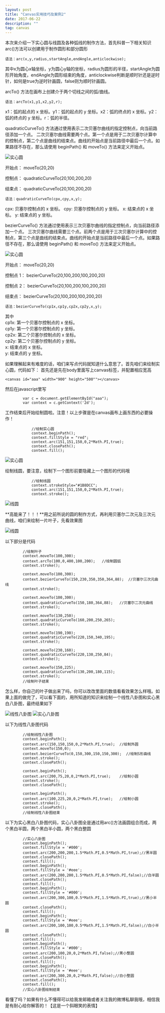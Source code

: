 ```yaml
---
layout: post
title: "Canvas实用技巧及案例2"
date: 2017-06-22  
description: ""
tag: canvas
---
```



本次来介绍一下实心圆与线圆及各种弧线的制作方法，首先科普一下相关知识  
arc()方法可以创建用于制作圆形和部分圆形  

    语法：arc(x,y,radius,startAngle,endAngle,anticlockwise);  

其中x为圆心x轴坐标，y为圆心y轴的坐标，radius为圆形的半径，startAngle为圆形开始角度，endAngle为圆形结束的角度，anticlockwise判断是顺时针还是逆时针，如何是true为逆时针画圆，false则为顺时针画圆。 

arcTo() 方法在画布上创建介于两个切线之间的弧/曲线。

    语法：arcTo(x1,y1,x2,y2,r);
    
 x1：弧的起点的 x 坐标。y1：弧的起点的 y 坐标。x2：弧的终点的 x 坐标。y2：弧的终点的 y 坐标。r：弧的半径。  

quadraticCurveTo() 方法通过使用表示二次贝塞尔曲线的指定控制点，向当前路径添加一个点。
二次贝塞尔曲线需要两个点。第一个点是用于二次贝塞尔计算中的控制点，第二个点是曲线的结束点。曲线的开始点是当前路径中最后一个点。如果路径不存在，那么请使用 beginPath() 和 moveTo() 方法来定义开始点。 

![实心圆](/img/img_quadraticcurve.gif)   

开始点：
moveTo(20,20)

控制点：
quadraticCurveTo(20,100,200,20)

结束点：
quadraticCurveTo(20,100,200,20) 

    语法：quadraticCurveTo(cpx,cpy,x,y);
			
cpx:
贝塞尔控制点的 x 坐标。
cpy:
贝塞尔控制点的 y 坐标。
x:
结束点的 x 坐标。
y:
结束点的 y 坐标。   

bezierCurveTo() 方法通过使用表示三次贝塞尔曲线的指定控制点，向当前路径添加一个点。
三次贝塞尔曲线需要三个点。前两个点是用于三次贝塞尔计算中的控制点，第三个点是曲线的结束点。曲线的开始点是当前路径中最后一个点。如果路径不存在，那么请使用 beginPath() 和 moveTo() 方法来定义开始点。 

![实心圆](/img/img_beziercurve.gif) 

开始点：
moveTo(20,20)

控制点 1：
bezierCurveTo(20,100,200,100,200,20)

控制点 2：
bezierCurveTo(20,100,200,100,200,20)


结束点：
bezierCurveTo(20,100,200,100,200,20) 

    语法：bezierCurveTo(cp1x,cp1y,cp2x,cp2y,x,y);
			
其中  
cp1x:
第一个贝塞尔控制点的 x 坐标。  
cp1y:
第一个贝塞尔控制点的 y 坐标。  
cp2x:
第二个贝塞尔控制点的 x 坐标。  
cp2y: 
第二个贝塞尔控制点的 y 坐标。  
x:
结束点的 x 坐标。  
y:
结束点的 y 坐标。  

如果理解起来有难度的话，咱们来写点代码就知道什么意思了。首先咱们来绘制实心圆，代码如下： 
首先还是先在body里面写上canvas标签，并配置相应宽高  

    <canvas id="aaa" width="900" height="500""></canvas>
    
   然后在javascript里写 
 
			var c = document.getElementById("aaa");
			var context = c.getContext('2d');
		 
工作结束后开始绘制圆啦。注意！以上步骤是在canvas画布上画东西的必要操作！  

    			//绘制实心圆
    			context.beginPath();
    			context.fillStyle = "red";
    			context.arc(151,151,150,0,2*Math.PI,true);
    			context.closePath();
    			context.fill();
			
![实心圆](/img/canvas_shixinyuan.png)  
	
绘制线圆，要注意，绘制下一个图形前要隐藏上一个图形的代码哦

    			//绘制线圆 
    			context.strokeStyle="#1B8DCC";
    			context.arc(151,151,150,0,2*Math.PI,true);
    			context.stroke();  
			

![线圆](/img/canvas_xianyuan.png)  

**高能来了！！！**用之前所说的圆的制作方式，再利用贝塞尔二次元及三次元曲线，咱们来绘制一片叶子，先看效果图  

![线圆](/img/canvas_yezi.png)  

以下部分是代码    

			//绘制叶子  
			context.moveTo(100,300);
			context.arcTo(100,0,400,100,200);	//绘制圆弧
   			context.stroke();
   			
   			context.moveTo(100,300);
			context.bezierCurveTo(150,230,350,350,364,88);	//贝塞尔三次元曲线
   			context.stroke();
    			
   			context.moveTo(100,300);
   			context.quadraticCurveTo(150,180,364,88);	//贝塞尔二次元曲线
   			context.stroke();
   			
   			context.moveTo(130,250);
   			context.quadraticCurveTo(160,200,250,265);
   			context.stroke();
   			
   			context.moveTo(190,190);
 			context.quadraticCurveTo(220,150,340,195);
   			context.stroke();
   			
   			context.moveTo(230,160);
   			context.quadraticCurveTo(220,130,250,84);
   			context.stroke();
   			
   			context.moveTo(150,225);
   			context.quadraticCurveTo(130,200,180,115);
   			context.stroke();
 			//绘制叶子结束  
			
怎么样，你自己的叶子做出来了吗，你可以改改里面的数值看看效果怎么样哦。如果上面的做完了，可以看下面的，用所知道的知识来绘制一个线性八卦图和实心黑白八卦图，最终结果如下  

![线性八卦图](/img/canvas_bianxianbagua.png)  ![实心八卦图](/img/canvas_shixinbagua.png)  

以下为线性八卦图代码  


 			//绘制线性八卦图
   			context.beginPath();
   			context.arc(150,150,150,0,2*Math.PI,true);  //绘制外圆
   			context.moveTo(150,0);
   			context.bezierCurveTo(0,150,300,150,150,300);  //绘制S形曲线
   			context.stroke();
   			context.closePath();
   			
   			context.beginPath();
   			context.arc(200,75,20,0,2*Math.PI,true);	//绘制小圆
   			context.stroke();
   			context.closePath();
			
			context.beginPath();
   			context.arc(100,225,20,0,2*Math.PI,true);	//绘制小圆
   			context.stroke();
   			context.closePath();
			//绘制线性八卦图结束  
			
以下为实心黑白八卦图代码，实心八卦图全是通过用arc()方法画圆组合而成，两个黑白半圆，两个黑白半小圆，两个黑白整圆  

			//实心八卦图
			context.beginPath();
			context.fillStyle = '#000';
			context.arc(200,200,200,1.5*Math.PI,0.5*Math.PI,true);//黑半圆
			context.closePath();
			context.fill();
			context.beginPath();
			context.fillStyle = '#eee';
			context.arc(200,200,200,1.5*Math.PI,0.5*Math.PI,false);//白半圆
			context.closePath();
			context.fill();
			context.beginPath();
			context.fillStyle = '#000';
			context.arc(200,300,100,0.5*Math.PI,1.5*Math.PI,true);//黑小半圆
			context.closePath();
			context.fill();
			context.beginPath();
			context.fillStyle = '#eee';
			context.arc(200,100,100,0.5*Math.PI,1.5*Math.PI,false);//白小半圆
			context.closePath();
			context.fill();
			context.beginPath();
			context.fillStyle = '#000';
			context.arc(200,100,20,0,2*Math.PI,false);//黑小整圆
			context.closePath();
			context.fill();
			context.beginPath();
			context.fillStyle = '#eee';
			context.arc(200,300,20,0,2*Math.PI,false);//白小整圆
			context.closePath();
			context.fill();
			//实心八卦图绘制结束  
			
看懂了吗？如果有什么不懂得可以给我发邮箱或者关注我的微博私聊我哦，相信我是有耐心给你解答的！【这是一个斜眼笑的表情】
